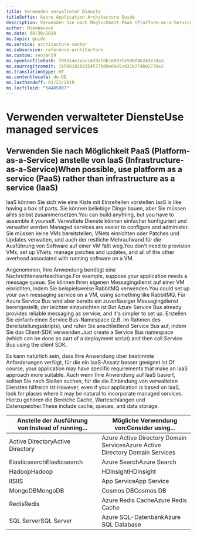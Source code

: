 ```yaml
---
title: Verwenden verwalteter Dienste
titleSuffix: Azure Application Architecture Guide
description: Verwenden Sie nach Möglichkeit PaaS (Platform-as-a-Service) anstelle von IaaS (Infrastructure-as-a-Service).
author: MikeWasson
ms.date: 08/30/2018
ms.topic: guide
ms.service: architecture-center
ms.subservice: reference-architecture
ms.custom: seojan19
ms.openlocfilehash: f08914e1eacc4f02fdb16093fe590f46249e3da3
ms.sourcegitcommit: 1b50810208354577b00e89e5c031b774b02736e2
ms.translationtype: HT
ms.contentlocale: de-DE
ms.lasthandoff: 01/23/2019
ms.locfileid: "54485807"
---
```

# <a name="use-managed-services"></a><span data-ttu-id="1a860-103">Verwenden verwalteter Dienste</span><span class="sxs-lookup"><span data-stu-id="1a860-103">Use managed services</span></span>

## <a name="when-possible-use-platform-as-a-service-paas-rather-than-infrastructure-as-a-service-iaas"></a><span data-ttu-id="1a860-104">Verwenden Sie nach Möglichkeit PaaS (Platform-as-a-Service) anstelle von IaaS (Infrastructure-as-a-Service)</span><span class="sxs-lookup"><span data-stu-id="1a860-104">When possible, use platform as a service (PaaS) rather than infrastructure as a service (IaaS)</span></span>

<span data-ttu-id="1a860-105">IaaS können Sie sich wie eine Kiste mit Einzelteilen vorstellen.</span><span class="sxs-lookup"><span data-stu-id="1a860-105">IaaS is like having a box of parts.</span></span> <span data-ttu-id="1a860-106">Sie können beliebige Dinge bauen, aber Sie müssen alles selbst zusammensetzen.</span><span class="sxs-lookup"><span data-stu-id="1a860-106">You can build anything, but you have to assemble it yourself.</span></span> <span data-ttu-id="1a860-107">Verwaltete Dienste können einfacher konfiguriert und verwaltet werden.</span><span class="sxs-lookup"><span data-stu-id="1a860-107">Managed services are easier to configure and administer.</span></span> <span data-ttu-id="1a860-108">Sie müssen keine VMs bereitstellen, VNets einrichten oder Patches und Updates verwalten, und auch der restliche Mehraufwand für die Ausführung von Software auf einer VM fällt weg.</span><span class="sxs-lookup"><span data-stu-id="1a860-108">You don't need to provision VMs, set up VNets, manage patches and updates, and all of the other overhead associated with running software on a VM.</span></span>

<span data-ttu-id="1a860-109">Angenommen, Ihre Anwendung benötigt eine Nachrichtenwarteschlange.</span><span class="sxs-lookup"><span data-stu-id="1a860-109">For example, suppose your application needs a message queue.</span></span> <span data-ttu-id="1a860-110">Sie können Ihren eigenen Messagingdienst auf einer VM einrichten, indem Sie beispielsweise RabbitMQ verwenden.</span><span class="sxs-lookup"><span data-stu-id="1a860-110">You could set up your own messaging service on a VM, using something like RabbitMQ.</span></span> <span data-ttu-id="1a860-111">Für Azure Service Bus wird aber bereits ein zuverlässiger Messagingdienst bereitgestellt, der leichter einzurichten ist.</span><span class="sxs-lookup"><span data-stu-id="1a860-111">But Azure Service Bus already provides reliable messaging as service, and it's simpler to set up.</span></span> <span data-ttu-id="1a860-112">Erstellen Sie einfach einen Service Bus-Namespace (z.B. im Rahmen des Bereitstellungsskripts), und rufen Sie anschließend Service Bus auf, indem Sie das Client-SDK verwenden.</span><span class="sxs-lookup"><span data-stu-id="1a860-112">Just create a Service Bus namespace (which can be done as part of a deployment script) and then call Service Bus using the client SDK.</span></span>

<span data-ttu-id="1a860-113">Es kann natürlich sein, dass Ihre Anwendung über bestimmte Anforderungen verfügt, für die ein IaaS-Ansatz besser geeignet ist.</span><span class="sxs-lookup"><span data-stu-id="1a860-113">Of course, your application may have specific requirements that make an IaaS approach more suitable.</span></span> <span data-ttu-id="1a860-114">Auch wenn Ihre Anwendung auf IaaS basiert, sollten Sie nach Stellen suchen, für die die Einbindung von verwalteten Diensten hilfreich ist.</span><span class="sxs-lookup"><span data-stu-id="1a860-114">However, even if your application is based on IaaS, look for places where it may be natural to incorporate managed services.</span></span> <span data-ttu-id="1a860-115">Hierzu gehören die Bereiche Cache, Warteschlangen und Datenspeicher.</span><span class="sxs-lookup"><span data-stu-id="1a860-115">These include cache, queues, and data storage.</span></span>

| <span data-ttu-id="1a860-116">Anstelle der Ausführung von:</span><span class="sxs-lookup"><span data-stu-id="1a860-116">Instead of running...</span></span> | <span data-ttu-id="1a860-117">Mögliche Verwendung von:</span><span class="sxs-lookup"><span data-stu-id="1a860-117">Consider using...</span></span> |
|-----------------------|-------------|
| <span data-ttu-id="1a860-118">Active Directory</span><span class="sxs-lookup"><span data-stu-id="1a860-118">Active Directory</span></span> | <span data-ttu-id="1a860-119">Azure Active Directory Domain Services</span><span class="sxs-lookup"><span data-stu-id="1a860-119">Azure Active Directory Domain Services</span></span> |
| <span data-ttu-id="1a860-120">Elasticsearch</span><span class="sxs-lookup"><span data-stu-id="1a860-120">Elasticsearch</span></span> | <span data-ttu-id="1a860-121">Azure Search</span><span class="sxs-lookup"><span data-stu-id="1a860-121">Azure Search</span></span> |
| <span data-ttu-id="1a860-122">Hadoop</span><span class="sxs-lookup"><span data-stu-id="1a860-122">Hadoop</span></span> | <span data-ttu-id="1a860-123">HDInsight</span><span class="sxs-lookup"><span data-stu-id="1a860-123">HDInsight</span></span> |
| <span data-ttu-id="1a860-124">IIS</span><span class="sxs-lookup"><span data-stu-id="1a860-124">IIS</span></span> | <span data-ttu-id="1a860-125">App Service</span><span class="sxs-lookup"><span data-stu-id="1a860-125">App Service</span></span> |
| <span data-ttu-id="1a860-126">MongoDB</span><span class="sxs-lookup"><span data-stu-id="1a860-126">MongoDB</span></span> | <span data-ttu-id="1a860-127">Cosmos DB</span><span class="sxs-lookup"><span data-stu-id="1a860-127">Cosmos DB</span></span> |
| <span data-ttu-id="1a860-128">Redis</span><span class="sxs-lookup"><span data-stu-id="1a860-128">Redis</span></span> | <span data-ttu-id="1a860-129">Azure Redis Cache</span><span class="sxs-lookup"><span data-stu-id="1a860-129">Azure Redis Cache</span></span> |
| <span data-ttu-id="1a860-130">SQL Server</span><span class="sxs-lookup"><span data-stu-id="1a860-130">SQL Server</span></span> | <span data-ttu-id="1a860-131">Azure SQL-Datenbank</span><span class="sxs-lookup"><span data-stu-id="1a860-131">Azure SQL Database</span></span> |
